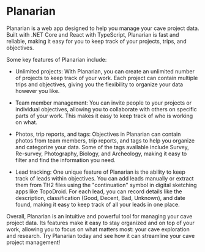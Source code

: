 # Planarian

Planarian is a web app designed to help you manage your cave project data. Built with .NET Core and React with TypeScript, Planarian is fast and reliable, making it easy for you to keep track of your projects, trips, and objectives.

Some key features of Planarian include:

-   Unlimited projects: With Planarian, you can create an unlimited number of projects to keep track of your work. Each project can contain multiple trips and objectives, giving you the flexibility to organize your data however you like.
    
-   Team member management: You can invite people to your projects or individual objectives, allowing you to collaborate with others on specific parts of your work. This makes it easy to keep track of who is working on what.
    
-   Photos, trip reports, and tags: Objectives in Planarian can contain photos from team members, trip reports, and tags to help you organize and categorize your data. Some of the tags available include Survey, Re-survey, Photography, Biology, and Archeology, making it easy to filter and find the information you need.
    
-   Lead tracking: One unique feature of Planarian is the ability to keep track of leads within objectives. You can add leads manually or extract them from TH2 files using the "continuation" symbol in digital sketching apps like TopoDroid. For each lead, you can record details like the description, classification (Good, Decent, Bad, Unknown), and date found, making it easy to keep track of all your leads in one place.
    

Overall, Planarian is an intuitive and powerful tool for managing your cave project data. Its features make it easy to stay organized and on top of your work, allowing you to focus on what matters most: your cave exploration and research. Try Planarian today and see how it can streamline your cave project management!
